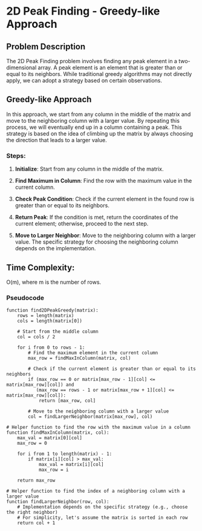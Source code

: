 # 2D Peak Finding - Greedy-like Approach

## Problem Description

The 2D Peak Finding problem involves finding any peak element in a two-dimensional array. A peak element is an element that is greater than or equal to its neighbors. While traditional greedy algorithms may not directly apply, we can adopt a strategy based on certain observations.

## Greedy-like Approach

In this approach, we start from any column in the middle of the matrix and move to the neighboring column with a larger value. By repeating this process, we will eventually end up in a column containing a peak. This strategy is based on the idea of climbing up the matrix by always choosing the direction that leads to a larger value.

### Steps:

1. **Initialize**: Start from any column in the middle of the matrix.

2. **Find Maximum in Column**: Find the row with the maximum value in the current column.

3. **Check Peak Condition**: Check if the current element in the found row is greater than or equal to its neighbors.

4. **Return Peak**: If the condition is met, return the coordinates of the current element; otherwise, proceed to the next step.

5. **Move to Larger Neighbor**: Move to the neighboring column with a larger value. The specific strategy for choosing the neighboring column depends on the implementation.


## Time Complexity: 
O(m), where m is the number of rows.



### Pseudocode

```plaintext
function find2DPeakGreedy(matrix):
    rows = length(matrix)
    cols = length(matrix[0])
    
    # Start from the middle column
    col = cols / 2
    
    for i from 0 to rows - 1:
        # Find the maximum element in the current column
        max_row = findMaxInColumn(matrix, col)
        
        # Check if the current element is greater than or equal to its neighbors
        if (max_row == 0 or matrix[max_row - 1][col] <= matrix[max_row][col]) and
           (max_row == rows - 1 or matrix[max_row + 1][col] <= matrix[max_row][col]):
            return [max_row, col]
        
        # Move to the neighboring column with a larger value
        col = findLargerNeighbor(matrix[max_row], col)

# Helper function to find the row with the maximum value in a column
function findMaxInColumn(matrix, col):
    max_val = matrix[0][col]
    max_row = 0
    
    for i from 1 to length(matrix) - 1:
        if matrix[i][col] > max_val:
            max_val = matrix[i][col]
            max_row = i
    
    return max_row

# Helper function to find the index of a neighboring column with a larger value
function findLargerNeighbor(row, col):
    # Implementation depends on the specific strategy (e.g., choose the right neighbor)
    # For simplicity, let's assume the matrix is sorted in each row
    return col + 1
